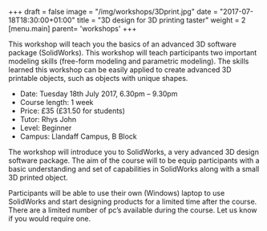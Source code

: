 +++
draft = false
image = "/img/workshops/3Dprint.jpg"
date = "2017-07-18T18:30:00+01:00"
title = "3D design for 3D printing taster"
weight = 2
[menu.main]
  parent= 'workshops'
+++

This workshop will teach you the basics of an advanced 3D software package (SolidWorks). This workshop will teach participants two important modeling skills (free-form modeling and parametric modeling). The skills learned this workshop can be easily applied to create advanced 3D printable objects, such as objects with unique shapes.

 - Date: Tuesday 18th July 2017, 6.30pm – 9.30pm
 - Course length: 1 week
 - Price: £35 (£31.50 for students)
 - Tutor: Rhys John
 - Level: Beginner
 - Campus: Llandaff Campus, B Block

The workshop will introduce you to SolidWorks, a very advanced 3D design software package. The aim of the course will to be equip participants with a basic understanding and set of capabilities in SolidWorks along with a small 3D printed object.

Participants will be able to use their own (Windows) laptop to use SolidWorks and start designing products for a limited time after the course. There are a limited number of pc’s available during the course. Let us know if you would require one.
